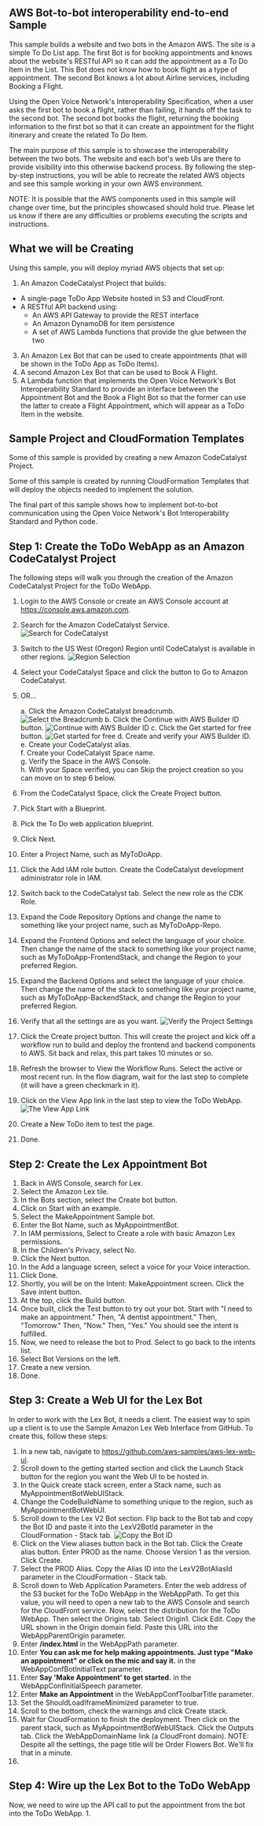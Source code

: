 ## AWS Bot-to-bot interoperability end-to-end Sample
This sample builds a website and two bots in the Amazon AWS. The site is a simple To Do List app. The first Bot is for booking appointments and knows about the website's RESTful API so it can add the appointment as a To Do Item in the List. This Bot does not know how to book flight as a type of appointment. The second Bot knows a lot about Airline services, including Booking a Flight. 

Using the Open Voice Network's Interoperability Specification, when a user asks the first bot to book a flight, rather than failing, it hands off the task to the second bot. The second bot books the flight, returning the booking information to the first bot so that it can create an appointment for the flight itinerary and create the related To Do Item.

The main purpose of this sample is to showcase the interoperability between the two bots. The website and each bot's web UIs are there to provide visibility into this otherwise backend process. By following the step-by-step instructions, you will be able to recreate the related AWS objects and see this sample working in your own AWS environment. 

NOTE: It is possible that the AWS components used in this sample will change over time, but the principles showcased should hold true. Please let us know if there are any difficulties or problems executing the scripts and instructions.

## What we will be Creating
Using this sample, you will deploy myriad AWS objects that set up:
 1. An Amazon CodeCatalyst Project that builds:
- A single-page ToDo App Website hosted in S3 and CloudFront.
- A RESTful API backend using:
  - An AWS API Gateway to provide the REST interface
  - An Amazon DynamoDB for item persistence
  - A set of AWS Lambda functions that provide the glue between the two
 3. An Amazon Lex Bot that can be used to create appointments (that will be shown in the ToDo App as ToDo Items).
 4. A second Amazon Lex Bot that can be used to Book A Flight.
 5. A Lambda function that implements the Open Voice Network's Bot Interoperability Standard to provide an interface between the Appointment Bot and the Book a Flight Bot so that the former can use the latter to create a Flight Appointment, which will appear as a ToDo Item in the website.

## Sample Project and CloudFormation Templates
Some of this sample is provided by creating a new Amazon CodeCatalyst Project. 

Some of this sample is created by running CloudFormation Templates that will deploy the objects needed to implement the solution.

The final part of this sample shows how to implement bot-to-bot communication using the Open Voice Network's Bot Interoperability Standard and Python code.

## Step 1: Create the ToDo WebApp as an Amazon CodeCatalyst Project
The following steps will walk you through the creation of the Amazon CodeCatalyst Project for the ToDo WebApp.
 1. Login to the AWS Console or create an AWS Console account at https://console.aws.amazon.com.
 2. Search for the Amazon CodeCatalyst Service.
 ![Search for CodeCatalyst](./images/image.png)
 3. Switch to the US West (Oregon) Region until CodeCatalyst is available in other regions.
 ![Region Selection](./images/image-1.png)
 4. Select your CodeCatalyst Space and click the button to Go to Amazon CodeCatalyst. 
 5. OR... 

    a. Click the Amazon CodeCatalyst breadcrumb.
    ![Select the Breadcrumb](./images/image-2.png)
    b. Click the Continue with AWS Builder ID button.
    ![Continue with AWS Builder ID](./images/image-3.png)
    c. Click the Get started for free button.
    ![Get started for free](./images/image-4.png)
    d. Create and verify your AWS Builder ID.  
    e. Create your CodeCatalyst alias.  
    f. Create your CodeCatalyst Space name.  
    g. Verify the Space in the AWS Console.  
    h. With your Space verified, you can Skip the project creation so you can move on to step 6 below.
 6. From the CodeCatalyst Space, click the Create Project button.
 7. Pick Start with a Blueprint.
 8. Pick the To Do web application blueprint.
 9. Click Next.
 10. Enter a Project Name, such as MyToDoApp.
 11. Click the Add IAM role button. Create the CodeCatalyst development administrator role in IAM. 
 12. Switch back to the CodeCatalyst tab. Select the new role as the CDK Role.
 13. Expand the Code Repository Options and change the name to something like your project name, such as MyToDoApp-Repo.
 14. Expand the Frontend Options and select the language of your choice. Then change the name of the stack to something like your project name, such as MyToDoApp-FrontendStack, and change the Region to your preferred Region.
 15. Expand the Backend Options and select the language of your choice. Then change the name of the stack to something like your project name, such as MyToDoApp-BackendStack, and change the Region to your preferred Region.
 16. Verify that all the settings are as you want.
 ![Verify the Project Settings](./images/image-5.png)
 17. Click the Create project button. This will create the project and kick off a workflow run to build and deploy the frontend and backend components to AWS. Sit back and relax, this part takes 10 minutes or so.
 18. Refresh the browser to View the Workflow Runs. Select the active or most recent run. In the flow diagram, wait for the last step to complete (it will have a green checkmark in it). 
 19. Click on the View App link in the last step to view the ToDo WebApp.
 ![The View App Link](./images/image-6.png)
 20. Create a New ToDo item to test the page.
 21. Done.

 ## Step 2: Create the Lex Appointment Bot

 1. Back in AWS Console, search for Lex.
 2. Select the Amazon Lex tile.
 3. In the Bots section, select the Create bot button.
 4. Click on Start with an example.
 5. Select the MakeAppointment Sample bot.
 6. Enter the Bot Name, such as MyAppointmentBot.
 7. In IAM permissions, Select to Create a role with basic Amazon Lex permissions.
 8. In the Children's Privacy, select No.
 9. Click the Next button.
 10. In the Add a language screen, select a voice for your Voice interaction.
 11. Click Done.
 12. Shortly, you will be on the Intent: MakeAppointment screen. Click the Save intent button.
 13. At the top, click the Build button.
 14. Once built, click the Test button to try out your bot. Start with "I need to make an appointment." Then, "A dentist appointment." Then, "Tomorrow." Then, "Now." Then, "Yes." You should see the intent is fulfilled.
 15. Now, we need to release the bot to Prod. Select to go back to the intents list.
 16. Select Bot Versions on the left.
 17. Create a new version.
 18. Done.

## Step 3: Create a Web UI for the Lex Bot
In order to work with the Lex Bot, it needs a client. The easiest way to spin up a client is to use the Sample Amazon Lex Web Interface from GitHub. To create this, follow these steps:
 1. In a new tab, navigate to https://github.com/aws-samples/aws-lex-web-ui.
 2. Scroll down to the getting started section and click the Launch Stack button for the region you want the Web UI to be hosted in.
 3. In the Quick create stack screen, enter a Stack name, such as MyAppointmentBotWebUIStack.
 4. Change the CodeBuildName to something unique to the region, such as MyAppointmentBotWebUI.
 5. Scroll down to the Lex V2 Bot section. Flip back to the Bot tab and copy the Bot ID and paste it into the LexV2BotId parameter in the CloudFormation - Stack tab.
 ![Copy the Bot ID](./images/image-7.png) 
 6. Click on the View aliases button back in the Bot tab. Click the Create alias button. Enter PROD as the name. Choose Version 1 as the version. Click Create.
 7. Select the PROD Alias. Copy the Alias ID into the LexV2BotAliasId parameter in the CloudFormation - Stack tab.
 8. Scroll down to Web Application Parameters. Enter the web address of the S3 bucket for the ToDo WebApp in the WebAppPath. To get this value, you will need to open a new tab to the AWS Console and search for the CloudFront service. Now, select the distribution for the ToDo WebApp. Then select the Origins tab. Select Origin1. Click Edit. Copy the URL shown in the Origin domain field. Paste this URL into the WebAppParentOrigin parameter.
 9. Enter **/index.html** in the WebAppPath parameter.
 10. Enter **You can ask me for help making appointments. Just type "Make an appointment" or click on the mic and say it.** in the WebAppConfBotInitialText parameter.
 11. Enter **Say 'Make Appointment' to get started.** in the WebAppConfInitialSpeech parameter.
 12. Enter **Make an Appointment** in the WebAppConfToolbarTitle parameter.
 13. Set the ShouldLoadIframeMinimized parameter to true.
 14. Scroll to the bottom, check the warnings and click Create stack.
 15. Wait for CloudFormation to finish the deployment. Then click on the parent stack, such as MyAppointmentBotWebUIStack. Click the Outputs tab. Click the WebAppDomainName link (a CloudFront domain). NOTE: Despite all the settings, the page title will be Order Flowers Bot. We'll fix that in a minute.
 16. 



## Step 4: Wire up the Lex Bot to the ToDo WebApp
Now, we need to wire up the API call to put the appointment from the bot into the ToDo WebApp.
 1.  











